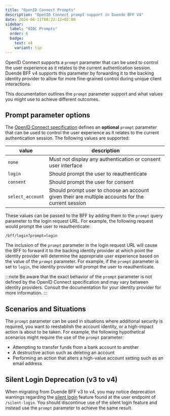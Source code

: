 ```yaml
---
title: "OpenID Connect Prompts"
description: "OpenID Connect prompt support in Duende BFF V4"  
date: 2024-06-11T08:22:12+02:00
sidebar:
  label: "OIDC Prompts"
  order: 6
  badge:
    text: v4
    variant: tip
---
```


OpenID Connect supports a `prompt` parameter that can be used to control the user experience as it relates to the current authentication session. Duende BFF v4 supports this parameter by forwarding it to the backing identity provider to allow for more fine-grained control during unique client interactions.

This documentation outlines the `prompt` parameter support and what values you might use to achieve different outcomes.

## Prompt parameter options

The [OpenID Connect specification](https://openid.net/specs/openid-connect-core-1_0.html) defines an **optional** `prompt` parameter that can be used to control the user experience as it relates to the current authentication session. The following values are supported:

| value            | description                                                                                       |
|------------------|---------------------------------------------------------------------------------------------------|
| `none`           | Must not display any authentication or consent user interface                                     |
| `login`          | Should prompt the user to reauthenticate                                                          |
| `consent`        | Should prompt the user for consent                                                                |
| `select_account` | Should prompt user to choose an account given their are multiple accounts for the current session |

These values can be passed to the BFF by adding them to the `prompt` query parameter to the login request URL. For example, the following request would prompt the user to reauthenticate:

```http
/bff/login?prompt=login
```

The inclusion of the `prompt` parameter in the login request URL will cause the BFF to forward it to the backing identity provider at which point the identity provider will determine the appropriate user experience based on the value of the `prompt` parameter. For example, if the `prompt` parameter is set to `login`, the identity provider will prompt the user to reauthenticate.

:::note
Be aware that the exact behavior of the `prompt` parameter is not defined by the OpenID Connect specification and may vary between identity providers. Consult the documentation for your identity provider for more information.
:::

## Scenarios and Situations

The `prompt` parameter can be used in situations where additional security is required, you want to reestablish the account identity, or a high-impact action is about to be taken. For example, the following hypothetical scenarios might require the use of the `prompt` parameter:

- Attempting to transfer funds from a bank account to another
- A destructive action such as deleting an account
- Performing an action that alters a high-value account setting such as an email address

## Silent Login Deprecation (v3 to v4)

When migrating from Duende BFF v3 to v4, you may notice deprecation warnings regarding the [silent login](/bff/fundamentals/session/management/silent-login.md) feature found at the user endpoint of `/silent-login`. You should discontinue use of the silent login feature and instead use the `prompt` parameter to achieve the same result.






